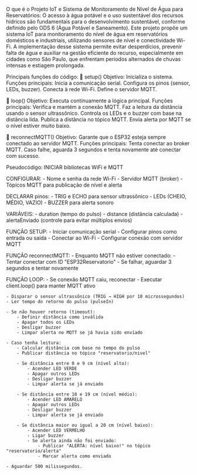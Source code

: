 O que é o Projeto IoT e Sistema de Monitoramento de Nível de Água para Reservatórios:
O acesso à água potável e o uso sustentável dos recursos hídricos são fundamentais para o desenvolvimento sustentável, conforme definido pelo ODS 6 (Água Potável e Saneamento). Este projeto propõe um sistema IoT para monitoramento do nível de água em reservatórios domésticos e industriais, utilizando sensores de nível e conectividade Wi-Fi. A implementação desse sistema permite evitar desperdícios, prevenir falta de água e auxiliar na gestão eficiente do recurso, especialmente em cidades como São Paulo, que enfrentam períodos alternados de chuvas intensas e estiagem prolongada.


Principais funções do código:
🔧 setup()
Objetivo: Inicializa o sistema.
Funções principais:
Inicia a comunicação serial.
Configura os pinos (sensor, LEDs, buzzer).
Conecta à rede Wi-Fi.
Define o servidor MQTT.

🔁 loop()
Objetivo: Executa continuamente a lógica principal.
Funções principais:
Verifica e mantém a conexão MQTT.
Faz a leitura da distância usando o sensor ultrassônico.
Controla os LEDs e o buzzer com base na distância lida.
Publica a distância no tópico MQTT.
Envia alerta por MQTT se o nível estiver muito baixo.

🔄 reconnectMQTT()
Objetivo: Garante que o ESP32 esteja sempre conectado ao servidor MQTT.
Funções principais:
Tenta conectar ao broker MQTT.
Caso falhe, aguarda 3 segundos e tenta novamente até conectar com sucesso.


Pseudocódigo:
INICIAR bibliotecas WiFi e MQTT

CONFIGURAR:
    - Nome e senha da rede Wi-Fi
    - Servidor MQTT (broker)
    - Tópicos MQTT para publicação de nível e alerta

DECLARAR pinos:
    - TRIG e ECHO para sensor ultrassônico
    - LEDs (CHEIO, MÉDIO, VAZIO)
    - BUZZER para alerta sonoro

VARIÁVEIS:
    - duration (tempo do pulso)
    - distance (distância calculada)
    - alertaEnviado (controle para evitar múltiplos envios)

FUNÇÃO SETUP:
    - Iniciar comunicação serial
    - Configurar pinos como entrada ou saída
    - Conectar ao Wi-Fi
    - Configurar conexão com servidor MQTT

FUNÇÃO reconnectMQTT:
    - Enquanto MQTT não estiver conectado:
        - Tentar conectar com ID "ESP32Reservatorio"
        - Se falhar, aguardar 3 segundos e tentar novamente

FUNÇÃO LOOP:
    - Se conexão MQTT caiu, reconectar
    - Executar client.loop() para manter MQTT ativo

    - Disparar o sensor ultrassônico (TRIG → HIGH por 10 microssegundos)
    - Ler tempo do retorno do pulso (pulseIn)

    - Se não houver retorno (timeout):
        - Definir distância como inválida
        - Apagar todos os LEDs
        - Desligar buzzer
        - Limpar alerta no MQTT se já havia sido enviado

    - Caso tenha leitura:
        - Calcular distância com base no tempo do pulso
        - Publicar distância no tópico "reservatorio/nivel"

        - Se distância entre 0 e 9 cm (nível alto):
            - Acender LED VERDE
            - Apagar outros LEDs
            - Desligar buzzer
            - Limpar alerta se já enviado

        - Se distância entre 10 e 19 cm (nível médio):
            - Acender LED AMARELO
            - Apagar outros LEDs
            - Desligar buzzer
            - Limpar alerta se já enviado

        - Se distância maior ou igual a 20 cm (nível baixo):
            - Acender LED VERMELHO
            - Ligar buzzer
            - Se alerta ainda não foi enviado:
                - Publicar "ALERTA: nível baixo!" no tópico "reservatorio/alerta"
                - Marcar alerta como enviado

    - Aguardar 500 milissegundos.

